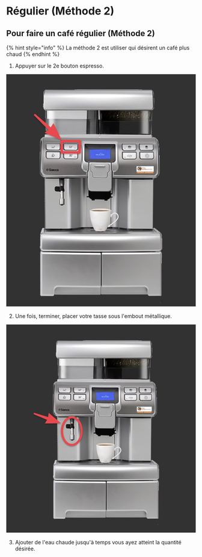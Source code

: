 # Régulier \(Méthode 2\)

## Pour faire un café régulier \(Méthode 2\)

{% hint style="info" %}
 La méthode 2 est utiliser  qui désirent un café plus chaud
{% endhint %}

1. Appuyer sur le 2e bouton espresso.

![](../.gitbook/assets/31-screenshot-2018-11-05.jpg)

2. Une fois, terminer, placer votre tasse sous l'embout métallique.

![](../.gitbook/assets/32-screenshot-2018-11-05.jpg)

3. Ajouter de l'eau chaude jusqu'à temps vous ayez atteint la quantité désirée.



